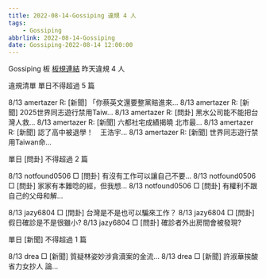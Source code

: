 ```yaml
---
title: 2022-08-14-Gossiping 違規 4 人
tags:
    - Gossiping
abbrlink: 2022-08-14-Gossiping
date: Gossiping-2022-08-14 12:00:00
---
```

Gossiping 板 [板規連結](https://www.ptt.cc/bbs/Gossiping/M.1637425085.A.07D.html)
昨天違規 4 人
<!-- more -->

違規清單
單日不得超過 5 篇

8/13 amertazer R: [新聞] 「你蔡英文還要整黨賠進來…
8/13 amertazer R: [新聞] 2025世界同志遊行禁用Taiw…
8/13 amertazer R: [問卦] 黑水公司能不能把台灣人救…
8/13 amertazer R: [新聞] 六都社宅成績揭曉 北市最…
8/13 amertazer R: [新聞] 認了高中被退學！　王浩宇…
8/13 amertazer R: [新聞] 世界同志遊行禁用Taiwan命…

單日 [問卦] 不得超過 2 篇

8/13 notfound0506 □ [問卦] 有沒有工作可以讓自己不要…
8/13 notfound0506 □ [問卦] 家家有本難唸的經，但我想…
8/13 notfound0506 □ [問卦] 有權利不跟自己的父母和解…

8/13 jazy6804 □ [問卦] 台灣是不是也可以騙來工作？
8/13 jazy6804 □ [問卦] 假日確診是不是很雖小?
8/13 jazy6804 □ [問卦] 確診者外出房間會被發現?

單日 [新聞] 不得超過 1 篇

8/13 drea □ [新聞] 質疑林姿妙涉貪瀆案的金流…
8/13 drea □ [新聞] 許淑華挨酸省力女抄人 論…